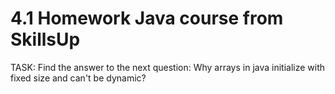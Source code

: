 # 4.1 Homework Java course from SkillsUp

TASK:
Find the answer to the next question:
Why arrays in java initialize with fixed size and can't be dynamic?
